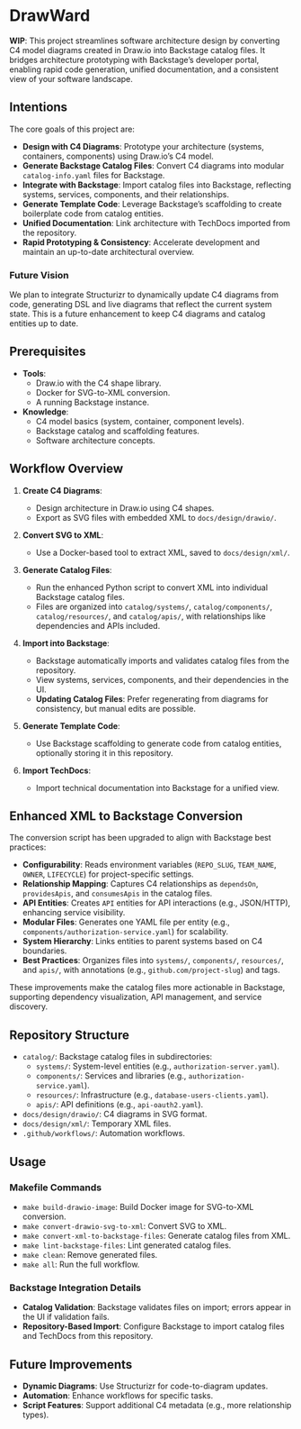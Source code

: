 # DrawWard

**WIP**: This project streamlines software architecture design by converting C4 model diagrams created in Draw.io into Backstage catalog files. It bridges architecture prototyping with Backstage’s developer portal, enabling rapid code generation, unified documentation, and a consistent view of your software landscape.

## Intentions

The core goals of this project are:

- **Design with C4 Diagrams**: Prototype your architecture (systems, containers, components) using Draw.io’s C4 model.
- **Generate Backstage Catalog Files**: Convert C4 diagrams into modular `catalog-info.yaml` files for Backstage.
- **Integrate with Backstage**: Import catalog files into Backstage, reflecting systems, services, components, and their relationships.
- **Generate Template Code**: Leverage Backstage’s scaffolding to create boilerplate code from catalog entities.
- **Unified Documentation**: Link architecture with TechDocs imported from the repository.
- **Rapid Prototyping & Consistency**: Accelerate development and maintain an up-to-date architectural overview.

### Future Vision

We plan to integrate Structurizr to dynamically update C4 diagrams from code, generating DSL and live diagrams that reflect the current system state. This is a future enhancement to keep C4 diagrams and catalog entities up to date.

## Prerequisites

- **Tools**:
  - Draw.io with the C4 shape library.
  - Docker for SVG-to-XML conversion.
  - A running Backstage instance.
- **Knowledge**:
  - C4 model basics (system, container, component levels).
  - Backstage catalog and scaffolding features.
  - Software architecture concepts.

## Workflow Overview

1. **Create C4 Diagrams**:
   - Design architecture in Draw.io using C4 shapes.
   - Export as SVG files with embedded XML to `docs/design/drawio/`.

2. **Convert SVG to XML**:
   - Use a Docker-based tool to extract XML, saved to `docs/design/xml/`.

3. **Generate Catalog Files**:
   - Run the enhanced Python script to convert XML into individual Backstage catalog files.
   - Files are organized into `catalog/systems/`, `catalog/components/`, `catalog/resources/`, and `catalog/apis/`, with relationships like dependencies and APIs included.

4. **Import into Backstage**:
   - Backstage automatically imports and validates catalog files from the repository.
   - View systems, services, components, and their dependencies in the UI.
   - **Updating Catalog Files**: Prefer regenerating from diagrams for consistency, but manual edits are possible.

5. **Generate Template Code**:
   - Use Backstage scaffolding to generate code from catalog entities, optionally storing it in this repository.

6. **Import TechDocs**:
   - Import technical documentation into Backstage for a unified view.

## Enhanced XML to Backstage Conversion

The conversion script has been upgraded to align with Backstage best practices:

- **Configurability**: Reads environment variables (`REPO_SLUG`, `TEAM_NAME`, `OWNER`, `LIFECYCLE`) for project-specific settings.
- **Relationship Mapping**: Captures C4 relationships as `dependsOn`, `providesApis`, and `consumesApis` in the catalog files.
- **API Entities**: Creates `API` entities for API interactions (e.g., JSON/HTTP), enhancing service visibility.
- **Modular Files**: Generates one YAML file per entity (e.g., `components/authorization-service.yaml`) for scalability.
- **System Hierarchy**: Links entities to parent systems based on C4 boundaries.
- **Best Practices**: Organizes files into `systems/`, `components/`, `resources/`, and `apis/`, with annotations (e.g., `github.com/project-slug`) and tags.

These improvements make the catalog files more actionable in Backstage, supporting dependency visualization, API management, and service discovery.

## Repository Structure

- `catalog/`: Backstage catalog files in subdirectories:
  - `systems/`: System-level entities (e.g., `authorization-server.yaml`).
  - `components/`: Services and libraries (e.g., `authorization-service.yaml`).
  - `resources/`: Infrastructure (e.g., `database-users-clients.yaml`).
  - `apis/`: API definitions (e.g., `api-oauth2.yaml`).
- `docs/design/drawio/`: C4 diagrams in SVG format.
- `docs/design/xml/`: Temporary XML files.
- `.github/workflows/`: Automation workflows.

## Usage

### Makefile Commands

- `make build-drawio-image`: Build Docker image for SVG-to-XML conversion.
- `make convert-drawio-svg-to-xml`: Convert SVG to XML.
- `make convert-xml-to-backstage-files`: Generate catalog files from XML.
- `make lint-backstage-files`: Lint generated catalog files.
- `make clean`: Remove generated files.
- `make all`: Run the full workflow.

### Backstage Integration Details

- **Catalog Validation**: Backstage validates files on import; errors appear in the UI if validation fails.
- **Repository-Based Import**: Configure Backstage to import catalog files and TechDocs from this repository.

## Future Improvements

- **Dynamic Diagrams**: Use Structurizr for code-to-diagram updates.
- **Automation**: Enhance workflows for specific tasks.
- **Script Features**: Support additional C4 metadata (e.g., more relationship types).
